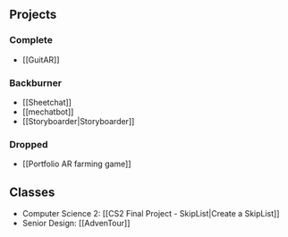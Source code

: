 ## Projects
### Complete
- [[GuitAR]]
### Backburner
- [[Sheetchat]]
- [[mechatbot]]
- [[Storyboarder|Storyboarder]]
### Dropped
- [[Portfolio AR farming game]]
## Classes
- Computer Science 2: [[CS2 Final Project - SkipList|Create a SkipList]]
- Senior Design: [[AdvenTour]]